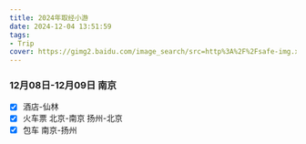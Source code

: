 ```yaml
---
title: 2024年取经小游
date: 2024-12-04 13:51:59
tags:
- Trip
cover: https://gimg2.baidu.com/image_search/src=http%3A%2F%2Fsafe-img.xhscdn.com%2Fbw1%2Fcb803c1d-7c4b-4cc1-943c-f67cd3265453%3FimageView2%2F2%2Fw%2F1080%2Fformat%2Fjpg&refer=http%3A%2F%2Fsafe-img.xhscdn.com&app=2002&size=f9999,10000&q=a80&n=0&g=0n&fmt=auto?sec=1698314516&t=344d07d32a2a1e54756c9db3fc45926f
---
```

### 12月08日-12月09日 南京
- [x] 酒店-仙林
- [x] 火车票 北京-南京 扬州-北京
- [x] 包车 南京-扬州
